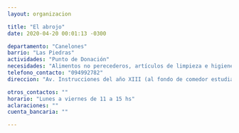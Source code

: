 ```yaml
---
layout: organizacion

title: "El abrojo"
date: 2020-04-20 00:01:13 -0300

departamento: "Canelones"
barrio: "Las Piedras"
actividades: "Punto de Donación"
necesidades: "Alimentos no perecederos, artículos de limpieza e higiene personal y del hogar"
telefono_contacto: "094992782"
direccion: "Av. Instrucciones del año XIII (al fondo de comedor estudiantil)"

otros_contactos: ""
horario: "Lunes a viernes de 11 a 15 hs"
aclaraciones: ""
cuenta_bancaria: ""

---
```

